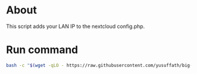 # About

This script adds your LAN IP to the nextcloud config.php.

# Run command

```bash
bash -c "$(wget -qLO - https://raw.githubusercontent.com/yusuffath/big-bear-scripts-local/master/casaos-add-lan-ip-to-nextcloud-config/run.sh)"
```
